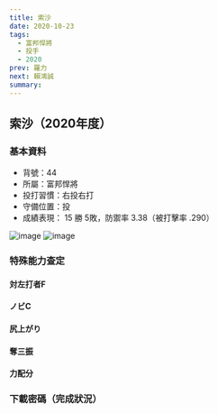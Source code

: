 ```yaml
---
title: 索沙
date: 2020-10-23
tags:
  - 富邦悍將
  - 投手
  - 2020
prev: 羅力
next: 賴鴻誠
summary: 
---
```


## 索沙（2020年度）

### 基本資料
- 背號：44
- 所屬：富邦悍將
- 投打習慣：右投右打
- 守備位置：投
- 成績表現： 15 勝 5敗，防禦率 3.38（被打擊率 .290）

![image](https://i.imgur.com/LMLhtsr.jpg)
![image](https://i.imgur.com/PXh1XkT.jpg)

### 特殊能力查定
#### 対左打者F
#### ノビC
#### 尻上がり
#### 奪三振
#### 力配分

### 下載密碼（完成狀況）